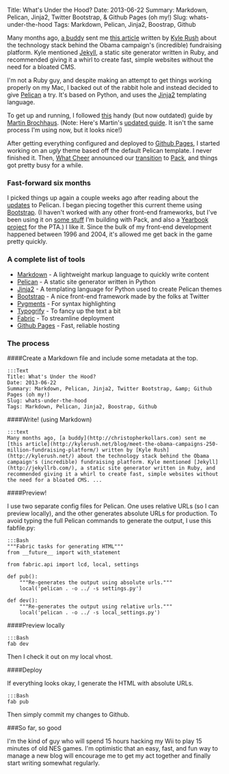 Title: What's Under the Hood?
Date: 2013-06-22
Summary: Markdown, Pelican, Jinja2, Twitter Bootstrap, &amp; Github Pages (oh my!)
Slug: whats-under-the-hood
Tags: Markdown, Pelican, Jinja2, Boostrap, Github

Many months ago, [a buddy](http://christopherkollars.com) sent me [this article](http://kylerush.net/blog/meet-the-obama-campaigns-250-million-fundraising-platform/) written by [Kyle Rush](http://kylerush.net/) about the technology stack behind the Obama campaign's (incredible) fundraising platform. Kyle mentioned [Jekyll](http://jekyllrb.com/), a static site generator written in Ruby, and recommended giving it a whirl to create fast, simple websites without the need for a bloated CMS.

I'm not a Ruby guy, and despite making an attempt to get things working properly on my Mac, I backed out of the rabbit hole and instead decided to give [Pelican](http://docs.getpelican.com/en/latest/) a try. It's based on Python, and uses the [Jinja2](http://jinja.pocoo.org/docs/) templating language.  

To get up and running, I followed [this](http://martinbrochhaus.com/pelican.html) handy (but now outdated) guide by [Martin Brochhaus](http://martinbrochhaus.com). (Note: Here's Martin's [updated guide](http://martinbrochhaus.com/pelican2.html). It isn't the same process I'm using now, but it looks nice!)

After getting everything configured and deployed to [Github Pages](http://pages.github.com/), I started working on an *ugly* theme based off the default Pelican template. I never finished it. Then, [What Cheer](http://whatcheer.com) announced our [transition](http://whatcheer.com/pack/) to [Pack](http://packlove.com), and things got pretty busy for a while.

### Fast-forward six months

I picked things up again a couple weeks ago after reading about the [updates](http://blog.getpelican.com/pelican-3.2-released.html) to Pelican. I began piecing together this current theme using <a href="http://twitter.github.io/bootstrap/">Bootstrap</a>. (I haven't worked with any other front-end frameworks, but I've been using it on [some stuff](http://news.packlove.com/admin/) I'm building with Pack, and also a [Yearbook project](http://yearbooks.edison-pta.org) for the PTA.) I like it. Since the bulk of my front-end development happened between 1996 and 2004, it's allowed me get back in the game pretty quickly.

### A complete list of tools

* [Markdown](http://daringfireball.net/projects/markdown/) - A lightweight markup language to quickly write content
* [Pelican](http://docs.getpelican.com/en/latest/) - A static site generator written in Python
* [Jinja2](http://jinja.pocoo.org/docs/) - A templating language for Python used to create Pelican themes
* [Bootstrap](http://twitter.github.io/bootstrap/) - A  nice front-end framework made by the folks at Twitter
* [Pygments](http://pygments.org/) - For syntax highlighting
* [Typogrify](https://github.com/getpelican/pelican-typogrify) - To fancy up the text a bit
* [Fabric](http://docs.fabfile.org/en/1.6/) - To streamline deployment
* [Github Pages](http://pages.github.com/) - Fast, reliable hosting 

### The process

####Create a Markdown file and include some metadata at the top.

	:::Text
	Title: What's Under the Hood?
	Date: 2013-06-22
	Summary: Markdown, Pelican, Jinja2, Twitter Bootstrap, &amp; Github Pages (oh my!)
	Slug: whats-under-the-hood
	Tags: Markdown, Pelican, Jinja2, Boostrap, Github

####Write! (using Markdown)

	:::text
	Many months ago, [a buddy](http://christopherkollars.com) sent me [this article](http://kylerush.net/blog/meet-the-obama-campaigns-250-million-fundraising-platform/) written by [Kyle Rush](http://kylerush.net/) about the technology stack behind the Obama campaign's (incredible) fundraising platform. Kyle mentioned [Jekyll](http://jekyllrb.com/), a static site generator written in Ruby, and recommended giving it a whirl to create fast, simple websites without the need for a bloated CMS. ...

####Preview!

I use two separate config files for Pelican. One uses relative URLs (so I can preview locally), and the other generates absolute URLs for production. To avoid typing the full Pelican commands to generate the output, I use this fabfile.py:

	:::Bash
	"""Fabric tasks for generating HTML"""
	from __future__ import with_statement

	from fabric.api import lcd, local, settings

	def pub():
	    """Re-generates the output using absolute urls."""
	    local('pelican . -o ../ -s settings.py')

	def dev():
	    """Re-generates the output using relative urls."""
	    local('pelican . -o ../ -s local_settings.py')

####Preview locally

	:::Bash
	fab dev

Then I check it out on my local vhost.

####Deploy

If everything looks okay, I generate the HTML with absolute URLs.

	:::Bash
	fab pub


Then simply commit my changes to Github.

###So far, so good

I'm the kind of guy who will spend 15 hours hacking my Wii to play 15 minutes of old NES games. I'm optimistic that an easy, fast, and fun way to manage a new blog will encourage me to get my act together and finally start writing somewhat regularly.


 